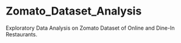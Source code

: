 # Zomato_Dataset_Analysis
Exploratory Data Analysis on Zomato Dataset of Online and Dine-In Restaurants.
